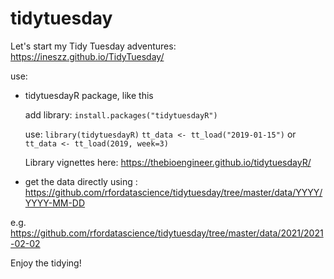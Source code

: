 # tidytuesday

Let's start my Tidy Tuesday adventures: https://ineszz.github.io/TidyTuesday/

use: 

- tidytuesdayR package, like this

  add library: `install.packages("tidytuesdayR")`
  
  use: `library(tidytuesdayR)`
       `tt_data <- tt_load("2019-01-15")`
  or
       `tt_data <- tt_load(2019, week=3)`

  Library vignettes here: https://thebioengineer.github.io/tidytuesdayR/


- get the data directly using :
https://github.com/rfordatascience/tidytuesday/tree/master/data/YYYY/YYYY-MM-DD

e.g. https://github.com/rfordatascience/tidytuesday/tree/master/data/2021/2021-02-02

Enjoy the tidying!